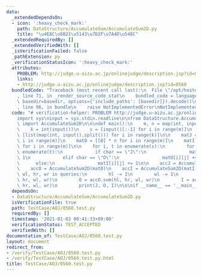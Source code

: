 ```yaml
---
data:
  _extendedDependsOn:
  - icon: ':heavy_check_mark:'
    path: DataStructure/AccumulateSum/AccumulateSum2D.py
    title: "\u4E8C\u6B21\u5143\u7D2F\u7A4D\u548C"
  _extendedRequiredBy: []
  _extendedVerifiedWith: []
  _isVerificationFailed: false
  _pathExtension: py
  _verificationStatusIcon: ':heavy_check_mark:'
  attributes:
    PROBLEM: http://judge.u-aizu.ac.jp/onlinejudge/description.jsp?id=0560
    links:
    - http://judge.u-aizu.ac.jp/onlinejudge/description.jsp?id=0560
  bundledCode: "Traceback (most recent call last):\n  File \"/opt/hostedtoolcache/Python/3.10.4/x64/lib/python3.10/site-packages/onlinejudge_verify/documentation/build.py\"\
    , line 71, in _render_source_code_stat\n    bundled_code = language.bundle(stat.path,\
    \ basedir=basedir, options={'include_paths': [basedir]}).decode()\n  File \"/opt/hostedtoolcache/Python/3.10.4/x64/lib/python3.10/site-packages/onlinejudge_verify/languages/python.py\"\
    , line 96, in bundle\n    raise NotImplementedError\nNotImplementedError\n"
  code: "# verification-helper: PROBLEM http://judge.u-aizu.ac.jp/onlinejudge/description.jsp?id=0560\n\
    import sys\ninput = sys.stdin.readline\n\nfrom DataStructure.AccumulateSum.AccumulateSum2D\
    \ import AccumulateSum2D\n\n\ndef main():\n    m, n = map(int, input().split())\n\
    \    k = int(input())\n    s = [input()[:-1] for i in range(m)]\n    queries =\
    \ [list(map(int, input().split())) for i in range(k)]\n\n    matJ = [[0] * n for\
    \ i in range(m)]\n    matO = [[0] * n for i in range(m)]\n    matI = [[0] * n\
    \ for i in range(m)]\n\n    for i, t in enumerate(s):\n        for j, char in\
    \ enumerate(t):\n            if char == \"J\":\n                matJ[i][j] +=\
    \ 1\n            elif char == \"O\":\n                matO[i][j] += 1\n      \
    \      else:\n                matI[i][j] += 1\n\n    accJ = AccumulateSum2D(matJ)\n\
    \    accO = AccumulateSum2D(matO)\n    accI = AccumulateSum2D(matI)\n    for hl,\
    \ wl, hr, wr in queries:\n        hl -= 1\n        wl -= 1\n        J = accJ.sum(hl,\
    \ hr, wl, wr)\n        O = accO.sum(hl, hr, wl, wr)\n        I = accI.sum(hl,\
    \ hr, wl, wr)\n        print(J, O, I)\n\n\nif __name__ == '__main__':\n    main()\n"
  dependsOn:
  - DataStructure/AccumulateSum/AccumulateSum2D.py
  isVerificationFile: true
  path: TestCase/AOJ/0560.test.py
  requiredBy: []
  timestamp: '2021-01-02 00:41:33+09:00'
  verificationStatus: TEST_ACCEPTED
  verifiedWith: []
documentation_of: TestCase/AOJ/0560.test.py
layout: document
redirect_from:
- /verify/TestCase/AOJ/0560.test.py
- /verify/TestCase/AOJ/0560.test.py.html
title: TestCase/AOJ/0560.test.py
---
```

